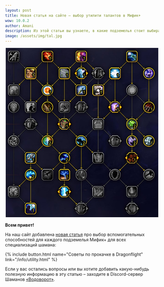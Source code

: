 ```yaml
---    
layout: post
title: Новая статья на сайте – выбор утилити талантов в Мифик+
wow: 10.0.2
author: Amani
description: Из этой статьи вы узнаете, в какие подземелья стоит выбирать различные вспомогательные способности из классового древа талантов.
image: /assets/img/tal.jpg
---
```


<p align="center">
<img src="/assets/img/tal.jpg" width=500x> 
</p>

**Всем привет!**

На наш сайт добавлена [новая статья](https://stormkeeper.ru/info/utility.html) про выбор вспомогательных способностей для каждого подземелья Мифик+ для всех специализаций шамана:

{% include button.html name="Советы по прокачке в Dragonflight" link="/info/utility.html" %}  

<p></p>


Если у вас остались вопросы или вы хотите добавить какую-нибудь полезную информацию в эту статью – заходите в Discord-сервер Шаманов [«Водоворот»](https://discord.gg/vodovorot).
